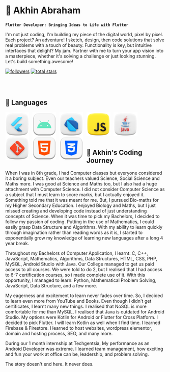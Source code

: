 # 🎯 Akhin Abraham

**`Flutter Developer: Bringing Ideas to Life with Flutter`**

I'm not just coding, I'm building my piece of the digital world, pixel by pixel. Each project? An adventure! I sketch, design, then code solutions that solve real problems with a touch of beauty. Functionality is key, but intuitive interfaces that delight? My jam. Partner with me to turn your app vision into a masterpiece, whether it's solving a challenge or just looking stunning. Let's build something awesome!

   <p align="left">
      <a href="https://github.com/theakhinabraham?tab=followers">
         <img alt="followers" title="Follow me on Github" src="https://custom-icon-badges.demolab.com/github/followers/theakhinabraham?color=B9FBFF&labelColor=B9FBFF&style=for-the-badge&logo=person-add&label=Follow&logoColor=black"/></a>
      <a href="https://github.com/theakhinabraham?tab=repositories&sort=stargazers">
         <img alt="total stars" title="Total stars on GitHub" src="https://custom-icon-badges.demolab.com/github/stars/theakhinabraham?color=B9FBFF&style=for-the-badge&labelColor=000000&logo=star"/></a>
   </p>

<br>
<br>
   
## 🎫 Languages
<img align="left" alt="Flutter" height=75px style="padding-right:10px;" src="/img/Flutter.png"/>
<img align="left" alt="Android" height=75px style="padding-right:10px;" src="/img/Android.png"/>
<img align="left" alt="Dart" height=75px style="padding-right:10px;" src="/img/Dart.png"/>
<img align="left" alt="JavaScript" height=75px style="padding-right:10px;" src="/img/JavaScript.png"/>
<img align="left" alt="Java" height=75px style="padding-right:10px;" src="/img/Java.png"/>
<img align="left" alt="Git" height=75px style="padding-right:10px;" src="/img/Git.png"/>
<img align="left" alt="HTML" height=75px style="padding-right:10px;" src="/img/HTML.png"/>
<img align="left" alt="CSS" height=75px style="padding-right:10px;" src="/img/CSS.png"/>
<br>
<br>
<br>

<br>
<br>

<h2>🎢 Akhin's Coding Journey</h2>

When I was in 8th grade, I had Computer classes but everyone considered it a boring subject. Even our teachers valued Science, Social Science and Maths more. I was good at Science and Maths too, but I also had a huge attachment with Computer Science. I did not consider Computer Science as a subject that I must learn to score marks, but I actually enjoyed it. Something told me that it was meant for me. But, I pursued Bio-maths for my Higher Secondary Education. I enjoyed Biology and Maths, but I just missed creating and developing code instead of just understanding concepts of Science. When it was time to pick my Bachelors, I decided to follow my passion of coding. Putting in the use of Mathematics, I could easily grasp Data Structure and Algorithms. With my ability to learn quickly through imagination rather than reading words as it is, I started to exponentially grow my knowledge of learning new languages after a long 4 year break.

Throughout my Bachelors of Computer Application, I learnt: C, C++, JavaScript, Mathematics, Algorithms, Data Structures, HTML, CSS, PHP, MySQL, Android Studio with Java. Our College managed to get us paid access to all courses. We were told to do 2, but I realised that I had access to 6-7 certification courses, so i made complete use of it. With this opportunity, I managed to learn: Python, Mathematical Problem Solving, JavaScript, Data Structure, and a few more.

My eagerness and excitement to learn never fades over time. So, I decided to learn even more from YouTube and Books. Even though I didn't get certificates, I learnt many new things. I realised that NoSQL is more comfortable for me than MySQL. I realised that Java is outdated for Android Studio. My options were Kotlin for Android or Flutter for Cross Platform. I decided to pick Flutter. I will learn Kotlin as well when I find time. I learned Firebase & Firestore. I learned to host websites, wordpress elementor, domain and hosting process, SEO, and many more.

During our 1 month internship at Techgentsia, My performance as an Android Developer was extreme. I learned team management, how exciting and fun your work at office can be, leadership, and problem solving.

The story doesn't end here. It never does.
